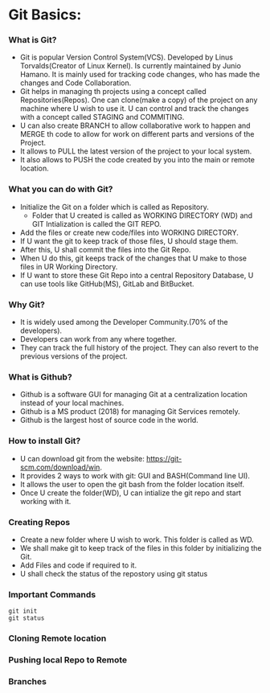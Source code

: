 # Git Basics:
### What is Git?
- Git is  popular Version Control System(VCS). Developed by Linus Torvalds(Creator of Linux Kernel). Is currently maintained by Junio Hamano. It is mainly used for tracking code changes, who has made the changes and Code Collaboration. 
- Git helps in managing th projects using a concept called Repositories(Repos). One can clone(make a copy) of the project on any machine where U wish to use it. U can control and track the changes with a concept called STAGING and COMMITING. 
- U can also create BRANCH to allow collaborative work to happen and MERGE th code to allow for work on different parts and versions of the Project. 
- It allows to PULL the latest version of the project to your local system.
- It also allows to PUSH the code created by you into the main or remote location. 
### What you can do with Git?
- Initialize the Git on a folder which is called as Repository.
    - Folder that U created is called as WORKING DIRECTORY (WD) and GIT Intialization is called the GIT REPO. 
- Add the files or create new code/files into WORKING DIRECTORY.
- If U want the git to keep track of those files, U should stage them. 
- After this, U shall commit the files into the Git Repo. 
- When U do this, git keeps track of the changes that U make to those files in UR Working Directory. 
- If U want to store these Git Repo into a central Repository Database, U can use tools like GitHub(MS), GitLab and BitBucket. 
### Why Git?
- It is widely used among the Developer Community.(70% of the developers). 
- Developers can work from any where together. 
- They can track the full history of the project. They can also revert to the previous versions of the project. 
### What is Github?
- Github is a software GUI for managing Git at a centralization location instead of your local machines. 
- Github is a MS product (2018) for managing Git Services remotely. 
- Github is the largest host of source code in the world.
### How to install Git?
- U can download git from the website: https://git-scm.com/download/win.
- It provides 2 ways to work with git: GUI and BASH(Command line UI).
- It allows the user to open the git bash from the folder location itself. 
- Once U create the folder(WD), U can intialize the git repo and start working with it. 
### Creating Repos
- Create a new folder where U wish to work. This folder is called as WD.
- We shall make git to keep track of the files in this folder by initializing the Git. 
- Add Files and code if required to it.  
- U shall check the status of the repostory using git status 
### Important Commands
```
git init
git status
```
### Cloning Remote location
### Pushing local Repo to Remote
### Branches